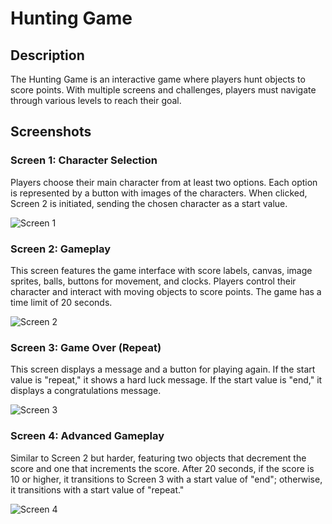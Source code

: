 # Hunting Game

## Description
The Hunting Game is an interactive game where players hunt objects to score points. With multiple screens and challenges, players must navigate through various levels to reach their goal.

## Screenshots

### Screen 1: Character Selection
Players choose their main character from at least two options. Each option is represented by a button with images of the characters. When clicked, Screen 2 is initiated, sending the chosen character as a start value.

![Screen 1](https://github.com/nviamx/Hunting-Game/assets/119315159/e67a999d-3ca7-4f7e-ac46-6db6f5ea1de8)


### Screen 2: Gameplay
This screen features the game interface with score labels, canvas, image sprites, balls, buttons for movement, and clocks. Players control their character and interact with moving objects to score points. The game has a time limit of 20 seconds.

![Screen 2](https://github.com/nviamx/Hunting-Game/assets/119315159/8d46cbe3-0811-4d5c-9939-1091c452c074)


### Screen 3: Game Over (Repeat)
This screen displays a message and a button for playing again. If the start value is "repeat," it shows a hard luck message. If the start value is "end," it displays a congratulations message.

![Screen 3](https://github.com/nviamx/Hunting-Game/assets/119315159/557e970c-3320-44c6-9ac3-3381622716e3)


### Screen 4: Advanced Gameplay
Similar to Screen 2 but harder, featuring two objects that decrement the score and one that increments the score. After 20 seconds, if the score is 10 or higher, it transitions to Screen 3 with a start value of "end"; otherwise, it transitions with a start value of "repeat."

![Screen 4](https://github.com/nviamx/Hunting-Game/assets/119315159/5351e5d6-1e74-4951-ad9f-1d4e855d8cb5)

